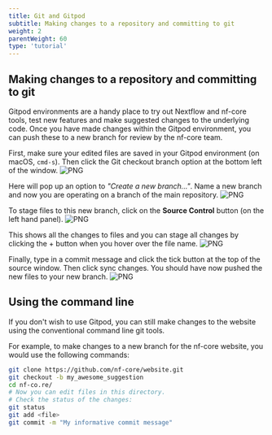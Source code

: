 ```yaml
---
title: Git and Gitpod
subtitle: Making changes to a repository and committing to git
weight: 2
parentWeight: 60
type: 'tutorial'
---
```


## Making changes to a repository and committing to git

Gitpod environments are a handy place to try out Nextflow and nf-core tools, test new features and make suggested changes to the underlying code.
Once you have made changes within the Gitpod environment, you can push these to a new branch for review by the nf-core team.

First, make sure your edited files are saved in your Gitpod environment (on macOS, `cmd-s`).
Then click the Git checkout branch option at the bottom left of the window.
![PNG](/images/contributing/gitpod/git.1.png)

Here will pop up an option to _"Create a new branch..."_.
Name a new branch and now you are operating on a branch of the main repository.
![PNG](/images/contributing/gitpod/git.2.png)

To stage files to this new branch, click on the **Source Control** button (on the left hand panel).
![PNG](/images/contributing/gitpod/source.png)

This shows all the changes to files and you can stage all changes by clicking the + button when you hover over the file name.
![PNG](/images/contributing/gitpod/git.3.png)

Finally, type in a commit message and click the tick button at the top of the source window.
Then click sync changes. You should have now pushed the new files to your new branch.
![PNG](/images/contributing/gitpod/git.4.png)

## Using the command line

If you don't wish to use Gitpod, you can still make changes to the website using the conventional command line git tools.

For example, to make changes to a new branch for the nf-core website, you would use the following commands:

```bash
git clone https://github.com/nf-core/website.git
git checkout -b my_awesome_suggestion
cd nf-co.re/
# Now you can edit files in this directory.
# Check the status of the changes:
git status
git add <file>
git commit -m "My informative commit message"
```
